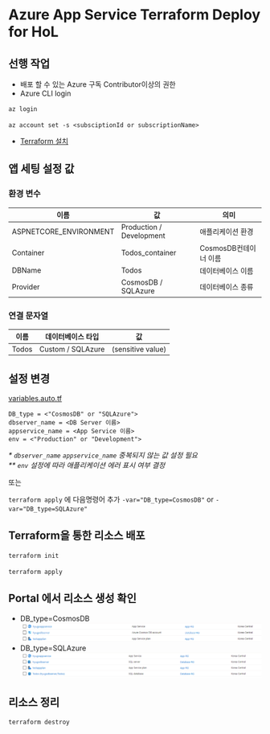 # Azure App Service Terraform Deploy for HoL
## 선행 작업 
- 배포 할 수 있는 Azure 구독 Contributor이상의 권한
- Azure CLI login
```
az login

az account set -s <subsciptionId or subscriptionName>
```

- [Terraform 설치](https://learn.hashicorp.com/tutorials/terraform/install-cli)

## 앱 세팅 설정 값
### 환경 변수

| 이름 | 값 | 의미 |
|-------------------------|---------------------------|---------------------|
|ASPNETCORE_ENVIRONMENT   | Production / Development  |애플리케이션 환경      |
|Container                | Todos_container           |CosmosDB컨테이너 이름  |
|DBName                   | Todos                     |데이터베이스 이름      |
|Provider                 | CosmosDB / SQLAzure       |데이터베이스 종류      |

### 연결 문자열

| 이름 | 데이터베이스 타입 | 값 |
|------|------------------|------------------|
|Todos |Custom / SQLAzure |(sensitive value) |


## 설정 변경
[variables.auto.tf](variables.auto.tf)
```
DB_type = <"CosmosDB" or "SQLAzure">
dbserver_name = <DB Server 이름>
appservice_name = <App Service 이름>
env = <"Production" or "Development">
```
*\* `dbserver_name` `appservice_name` 중복되지 않는 값 설정 필요*  
*\*\* `env` 설정에 따라 애플리케이션 에러 표시 여부 결정*  
    
또는   
  
`terraform apply` 에 다음명령어 추가 `-var="DB_type=CosmosDB"` or `-var="DB_type=SQLAzure"`

## Terraform을 통한 리소스 배포
```
terraform init

terraform apply
```
## Portal 에서 리소스 생성 확인
 - DB_type=CosmosDB
![resources](./images/msedge_dQJl6S2NjT.png)
 - DB_type=SQLAzure
![resources](./images/msedge_cBzprLSah8.png)

## 리소스 정리
```
terraform destroy
```